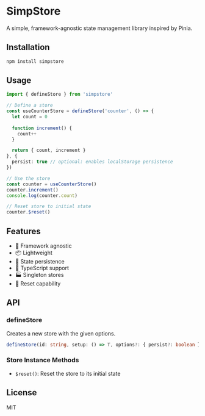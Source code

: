 # SimpStore

A simple, framework-agnostic state management library inspired by Pinia.

## Installation

```bash
npm install simpstore
```

## Usage

```typescript
import { defineStore } from 'simpstore'

// Define a store
const useCounterStore = defineStore('counter', () => {
  let count = 0
  
  function increment() {
    count++
  }

  return { count, increment }
}, {
  persist: true // optional: enables localStorage persistence
})

// Use the store
const counter = useCounterStore()
counter.increment()
console.log(counter.count)

// Reset store to initial state
counter.$reset()
```

## Features

- 🎯 Framework agnostic
- 📦 Lightweight
- 🔄 State persistence
- 💪 TypeScript support
- 🏭 Singleton stores
- 🔄 Reset capability

## API

### defineStore

Creates a new store with the given options.

```typescript
defineStore(id: string, setup: () => T, options?: { persist?: boolean }): () => Store
```

### Store Instance Methods

- `$reset()`: Reset the store to its initial state

## License

MIT
